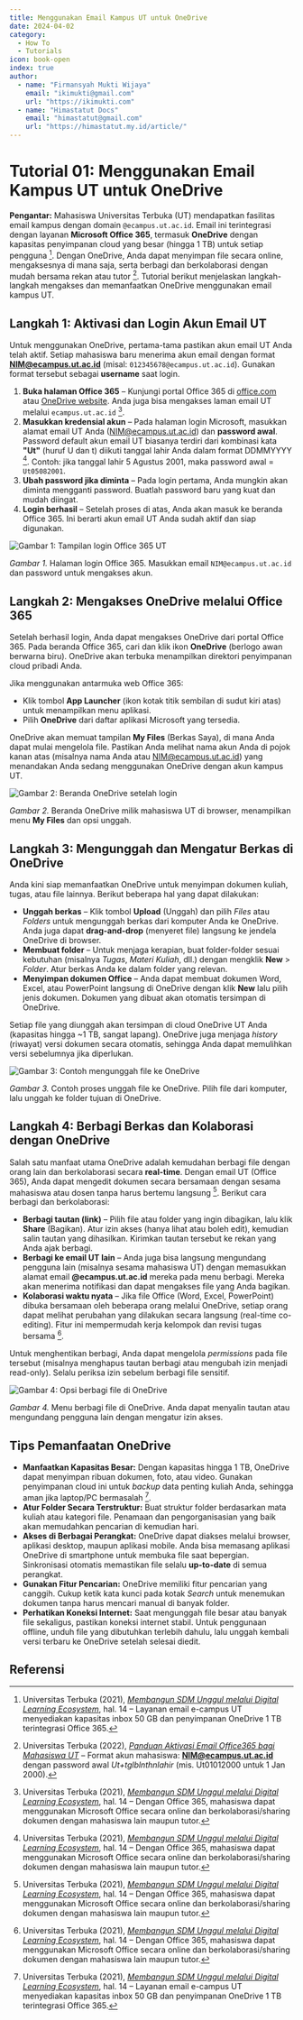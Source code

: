 ```yaml
--- 
title: Menggunakan Email Kampus UT untuk OneDrive
date: 2024-04-02
category:
  - How To
  - Tutorials
icon: book-open
index: true
author:
  - name: "Firmansyah Mukti Wijaya"
    email: "ikimukti@gmail.com"
    url: "https://ikimukti.com"
  - name: "Himastatut Docs"
    email: "himastatut@gmail.com"
    url: "https://himastatut.my.id/article/"
--- 
```


# Tutorial 01: Menggunakan Email Kampus UT untuk OneDrive

**Pengantar:** Mahasiswa Universitas Terbuka (UT) mendapatkan fasilitas email kampus dengan domain `@ecampus.ut.ac.id`. Email ini terintegrasi dengan layanan **Microsoft Office 365**, termasuk **OneDrive** dengan kapasitas penyimpanan cloud yang besar (hingga 1 TB) untuk setiap pengguna [^1]. Dengan OneDrive, Anda dapat menyimpan file secara online, mengaksesnya di mana saja, serta berbagi dan berkolaborasi dengan mudah bersama rekan atau tutor [^2]. Tutorial berikut menjelaskan langkah-langkah mengakses dan memanfaatkan OneDrive menggunakan email kampus UT.

## Langkah 1: Aktivasi dan Login Akun Email UT

Untuk menggunakan OneDrive, pertama-tama pastikan akun email UT Anda telah aktif. Setiap mahasiswa baru menerima akun email dengan format **NIM@ecampus.ut.ac.id** (misal: `012345678@ecampus.ut.ac.id`). Gunakan format tersebut sebagai **username** saat login. 

1. **Buka halaman Office 365** – Kunjungi portal Office 365 di [office.com](https://www.office.com/) atau [OneDrive website](https://www.onedrive.com/). Anda juga bisa mengakses laman email UT melalui `ecampus.ut.ac.id` [^3].
2. **Masukkan kredensial akun** – Pada halaman login Microsoft, masukkan alamat email UT Anda (NIM@ecampus.ut.ac.id) dan **password awal**. Password default akun email UT biasanya terdiri dari kombinasi kata **"Ut"** (huruf U dan t) diikuti tanggal lahir Anda dalam format DDMMYYYY [^3]. Contoh: jika tanggal lahir 5 Agustus 2001, maka password awal = `Ut05082001`. 
3. **Ubah password jika diminta** – Pada login pertama, Anda mungkin akan diminta mengganti password. Buatlah password baru yang kuat dan mudah diingat.
4. **Login berhasil** – Setelah proses di atas, Anda akan masuk ke beranda Office 365. Ini berarti akun email UT Anda sudah aktif dan siap digunakan.

![Gambar 1: Tampilan login Office 365 UT](tutorial01/placeholder_login.png)  

*Gambar 1.* Halaman login Office 365. Masukkan email `NIM@ecampus.ut.ac.id` dan password untuk mengakses akun.

## Langkah 2: Mengakses OneDrive melalui Office 365

Setelah berhasil login, Anda dapat mengakses OneDrive dari portal Office 365. Pada beranda Office 365, cari dan klik ikon **OneDrive** (berlogo awan berwarna biru). OneDrive akan terbuka menampilkan direktori penyimpanan cloud pribadi Anda.

Jika menggunakan antarmuka web Office 365:
- Klik tombol **App Launcher** (ikon kotak titik sembilan di sudut kiri atas) untuk menampilkan menu aplikasi.
- Pilih **OneDrive** dari daftar aplikasi Microsoft yang tersedia.

OneDrive akan memuat tampilan **My Files** (Berkas Saya), di mana Anda dapat mulai mengelola file. Pastikan Anda melihat nama akun Anda di pojok kanan atas (misalnya nama Anda atau NIM@ecampus.ut.ac.id) yang menandakan Anda sedang menggunakan OneDrive dengan akun kampus UT.

![Gambar 2: Beranda OneDrive setelah login](tutorial01/placeholder_onedrive.png)  

*Gambar 2.* Beranda OneDrive milik mahasiswa UT di browser, menampilkan menu **My Files** dan opsi unggah.

## Langkah 3: Mengunggah dan Mengatur Berkas di OneDrive

Anda kini siap memanfaatkan OneDrive untuk menyimpan dokumen kuliah, tugas, atau file lainnya. Berikut beberapa hal yang dapat dilakukan:
- **Unggah berkas** – Klik tombol **Upload** (Unggah) dan pilih *Files* atau *Folders* untuk mengunggah berkas dari komputer Anda ke OneDrive. Anda juga dapat **drag-and-drop** (menyeret file) langsung ke jendela OneDrive di browser.
- **Membuat folder** – Untuk menjaga kerapian, buat folder-folder sesuai kebutuhan (misalnya *Tugas*, *Materi Kuliah*, dll.) dengan mengklik **New** > *Folder*. Atur berkas Anda ke dalam folder yang relevan.
- **Menyimpan dokumen Office** – Anda dapat membuat dokumen Word, Excel, atau PowerPoint langsung di OneDrive dengan klik **New** lalu pilih jenis dokumen. Dokumen yang dibuat akan otomatis tersimpan di OneDrive.

Setiap file yang diunggah akan tersimpan di cloud OneDrive UT Anda (kapasitas hingga ~1 TB, sangat lapang). OneDrive juga menjaga *history* (riwayat) versi dokumen secara otomatis, sehingga Anda dapat memulihkan versi sebelumnya jika diperlukan.

![Gambar 3: Contoh mengunggah file ke OneDrive](tutorial01/placeholder_upload.png)  

*Gambar 3.* Contoh proses unggah file ke OneDrive. Pilih file dari komputer, lalu unggah ke folder tujuan di OneDrive.

## Langkah 4: Berbagi Berkas dan Kolaborasi dengan OneDrive

Salah satu manfaat utama OneDrive adalah kemudahan berbagi file dengan orang lain dan berkolaborasi secara **real-time**. Dengan email UT (Office 365), Anda dapat mengedit dokumen secara bersamaan dengan sesama mahasiswa atau dosen tanpa harus bertemu langsung [^4]. Berikut cara berbagi dan berkolaborasi:
- **Berbagi tautan (link)** – Pilih file atau folder yang ingin dibagikan, lalu klik **Share** (Bagikan). Atur izin akses (hanya lihat atau boleh edit), kemudian salin tautan yang dihasilkan. Kirimkan tautan tersebut ke rekan yang Anda ajak berbagi.
- **Berbagi ke email UT lain** – Anda juga bisa langsung mengundang pengguna lain (misalnya sesama mahasiswa UT) dengan memasukkan alamat email **@ecampus.ut.ac.id** mereka pada menu berbagi. Mereka akan menerima notifikasi dan dapat mengakses file yang Anda bagikan.
- **Kolaborasi waktu nyata** – Jika file Office (Word, Excel, PowerPoint) dibuka bersamaan oleh beberapa orang melalui OneDrive, setiap orang dapat melihat perubahan yang dilakukan secara langsung (real-time co-editing). Fitur ini mempermudah kerja kelompok dan revisi tugas bersama [^4].

Untuk menghentikan berbagi, Anda dapat mengelola *permissions* pada file tersebut (misalnya menghapus tautan berbagi atau mengubah izin menjadi read-only). Selalu periksa izin sebelum berbagi file sensitif.

![Gambar 4: Opsi berbagi file di OneDrive](tutorial01/placeholder_share.png)  

*Gambar 4.* Menu berbagi file di OneDrive. Anda dapat menyalin tautan atau mengundang pengguna lain dengan mengatur izin akses.

## Tips Pemanfaatan OneDrive

- **Manfaatkan Kapasitas Besar:** Dengan kapasitas hingga 1 TB, OneDrive dapat menyimpan ribuan dokumen, foto, atau video. Gunakan penyimpanan cloud ini untuk *backup* data penting kuliah Anda, sehingga aman jika laptop/PC bermasalah [^1].
- **Atur Folder Secara Terstruktur:** Buat struktur folder berdasarkan mata kuliah atau kategori file. Penamaan dan pengorganisasian yang baik akan memudahkan pencarian di kemudian hari.
- **Akses di Berbagai Perangkat:** OneDrive dapat diakses melalui browser, aplikasi desktop, maupun aplikasi mobile. Anda bisa memasang aplikasi OneDrive di smartphone untuk membuka file saat bepergian. Sinkronisasi otomatis memastikan file selalu **up-to-date** di semua perangkat.
- **Gunakan Fitur Pencarian:** OneDrive memiliki fitur pencarian yang canggih. Cukup ketik kata kunci pada kotak *Search* untuk menemukan dokumen tanpa harus mencari manual di banyak folder.
- **Perhatikan Koneksi Internet:** Saat mengunggah file besar atau banyak file sekaligus, pastikan koneksi internet stabil. Untuk penggunaan offline, unduh file yang dibutuhkan terlebih dahulu, lalu unggah kembali versi terbaru ke OneDrive setelah selesai diedit.

## Referensi

[^1]: Universitas Terbuka (2021), *[Membangun SDM Unggul melalui Digital Learning Ecosystem](https://repository.ut.ac.id/9499/1/BP0018-21.pdf.pdf)*, hal. 14 – Layanan email e-campus UT menyediakan kapasitas inbox 50 GB dan penyimpanan OneDrive 1 TB terintegrasi Office 365.
[^2]: Universitas Terbuka (2022), *[Panduan Aktivasi Email Office365 bagi Mahasiswa UT](https://palembang.ut.ac.id/article/pengumuman/pengenalan-fitur-baru-sia-ut-dengan-nama-baru-my-ut#:~:text=Diinformasikan%20untuk%20masuk%20ke%20halaman,silahkan%20merubah%20password%20default%20tersebut.)* – Format akun mahasiswa: **NIM@ecampus.ut.ac.id** dengan password awal *Ut+tglblnthnlahir* (mis. Ut01012000 untuk 1 Jan 2000).
[^3]: Universitas Terbuka (2021), *[Membangun SDM Unggul melalui Digital Learning Ecosystem](https://repository.ut.ac.id/9499/1/BP0018-21.pdf.pdf)*, hal. 14 – Dengan Office 365, mahasiswa dapat menggunakan Microsoft Office secara online dan berkolaborasi/sharing dokumen dengan mahasiswa lain maupun tutor.
[^4]: Universitas Terbuka (2021), *[Membangun SDM Unggul melalui Digital Learning Ecosystem](https://repository.ut.ac.id/9499/1/BP0018-21.pdf.pdf)*, hal. 14 – Dengan Office 365, mahasiswa dapat menggunakan Microsoft Office secara online dan berkolaborasi/sharing dokumen dengan mahasiswa lain maupun tutor.


<GitContributors />
<GitChangelog />